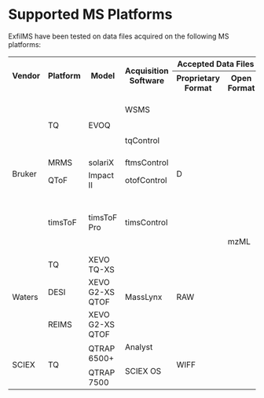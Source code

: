# Supported MS Platforms

ExfilMS have been tested on data files acquired on the following MS platforms:

<table>
    <tr>
        <th rowspan=2>Vendor</th>
        <th rowspan=2>Platform</th>
        <th rowspan=2>Model</th>
        <th rowspan=2>Acquisition Software</th>
        <th colspan=2>Accepted Data Files</th>
        <th rowspan=2>Status</th>
    </tr>
    <tr>
        <th>Proprietary Format</th>
        <th>Open Format</th>
    </tr>
    <tr>
        <td rowspan=5>Bruker</td>
        <td rowspan=2>TQ</td>
        <td rowspan=2>EVOQ</td>
        <td>WSMS</td>
        <td rowspan=5>D</td>
        <td rowspan=11>mzML</td>
        <td rowspan=2>Not working:<br>Unsupported file format by ProteoWizard (reader failure).</td>
    </tr>
        <tr>
        <td>tqControl</td>
    </tr>
    <tr>
        <td>MRMS</td>
        <td>solariX</td>
        <td>ftmsControl</td>
        <td>Working</td>
    </tr>
    <tr>
        <td>QToF</td>
        <td>Impact II</td>
        <td>otofControl</td>
        <td>Working</td>
    </tr>
    <tr>
        <td>timsToF</td>
        <td>timsToF Pro</td>
        <td>timsControl</td>
        <td>Not working:<br>Node.js® I/O limitation to read files > 2 GB (<a href="https://github.com/nodejs/node/issues/55864">GitHub issue</a>).</td>
    </tr>
    <tr>
        <td rowspan=3>Waters</td>
        <td>TQ</td>
        <td>XEVO TQ-XS</td>
        <td rowspan=3>MassLynx</td>
        <td rowspan=3>RAW</td>
        <td>Working</td>
    </tr>
    <tr>
        <td>DESI</td>
        <td>XEVO G2-XS QTOF</td>
        <td>Working</td>
    </tr>
    <tr>
        <td>REIMS</td>
        <td>XEVO G2-XS QTOF</td>
        <td>Working</td>
    </tr>
    <tr>
        <td rowspan=3>SCIEX</td>
        <td rowspan=3>TQ</td>
        <td rowspan=2>QTRAP 6500+</td>
        <td>Analyst</td>
        <td rowspan=3>WIFF</td>
        <td>Working</td>
    </tr>
    <tr>
        <td rowspan=2>SCIEX OS</td>
        <td>Working</td>
    </tr>
    <tr>
        <td>QTRAP 7500</td>
        <td>Working</td>
    </tr>
</table>

<!-- Links -->
